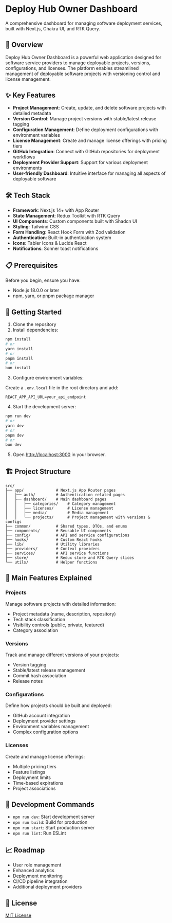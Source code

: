 # Deploy Hub Owner Dashboard

A comprehensive dashboard for managing software deployment services, built with Next.js, Chakra UI, and RTK Query.

## 🚀 Overview

Deploy Hub Owner Dashboard is a powerful web application designed for software service providers to manage deployable projects, versions, configurations, and licenses. The platform enables streamlined management of deployable software projects with versioning control and license management.

## ✨ Key Features

- **Project Management**: Create, update, and delete software projects with detailed metadata
- **Version Control**: Manage project versions with stable/latest release tagging
- **Configuration Management**: Define deployment configurations with environment variables
- **License Management**: Create and manage license offerings with pricing tiers
- **GitHub Integration**: Connect with GitHub repositories for deployment workflows
- **Deployment Provider Support**: Support for various deployment environments
- **User-friendly Dashboard**: Intuitive interface for managing all aspects of deployable software

## 🛠️ Tech Stack

- **Framework**: Next.js 14+ with App Router
- **State Management**: Redux Toolkit with RTK Query
- **UI Components**: Custom components built with Shadcn UI
- **Styling**: Tailwind CSS
- **Form Handling**: React Hook Form with Zod validation
- **Authentication**: Built-in authentication system
- **Icons**: Tabler Icons & Lucide React
- **Notifications**: Sonner toast notifications

## 📋 Prerequisites

Before you begin, ensure you have:

- Node.js 18.0.0 or later
- npm, yarn, or pnpm package manager

## 🚀 Getting Started

1. Clone the repository
2. Install dependencies:

```bash
npm install
# or
yarn install
# or
pnpm install
# or
bun install
```

3. Configure environment variables:

Create a `.env.local` file in the root directory and add:

```
REACT_APP_API_URL=your_api_endpoint
```

4. Start the development server:

```bash
npm run dev
# or
yarn dev
# or
pnpm dev
# or
bun dev
```

5. Open [http://localhost:3000](http://localhost:3000) in your browser.

## 🏗️ Project Structure

```
src/
├── app/              # Next.js App Router pages
│   ├── auth/         # Authentication related pages
│   ├── dashboard/    # Main dashboard pages
│   │   ├── categories/    # Category management
│   │   ├── licenses/      # License management
│   │   ├── media/         # Media management
│   │   └── projects/      # Project management with versions & configs
├── common/           # Shared types, DTOs, and enums
├── components/       # Reusable UI components
├── config/           # API and service configurations
├── hooks/            # Custom React hooks
├── lib/              # Utility libraries
├── providers/        # Context providers
├── services/         # API service functions
├── store/            # Redux store and RTK Query slices
└── utils/            # Helper functions
```

## 🔑 Main Features Explained

### Projects

Manage software projects with detailed information:

- Project metadata (name, description, repository)
- Tech stack classification
- Visibility controls (public, private, featured)
- Category association

### Versions

Track and manage different versions of your projects:

- Version tagging
- Stable/latest release management
- Commit hash association
- Release notes

### Configurations

Define how projects should be built and deployed:

- GitHub account integration
- Deployment provider settings
- Environment variables management
- Complex configuration options

### Licenses

Create and manage license offerings:

- Multiple pricing tiers
- Feature listings
- Deployment limits
- Time-based expirations
- Project associations

## 🔧 Development Commands

- `npm run dev`: Start development server
- `npm run build`: Build for production
- `npm run start`: Start production server
- `npm run lint`: Run ESLint

## 📈 Roadmap

- User role management
- Enhanced analytics
- Deployment monitoring
- CI/CD pipeline integration
- Additional deployment providers

## 📄 License

[MIT License](LICENSE)
